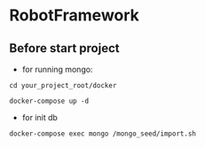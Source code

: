 # RobotFramework
## Before start project
- for running mongo:

```cd your_project_root/docker```

```docker-compose up -d```

- for init db

```docker-compose exec mongo /mongo_seed/import.sh```